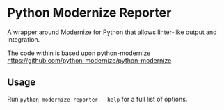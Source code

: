 # Python Modernize Reporter

A wrapper around Modernize for Python that allows linter-like output and integration.

The code within is based upon python-modernize https://github.com/python-modernize/python-modernize

## Usage

Run `python-modernize-reporter --help` for a full list of options.
